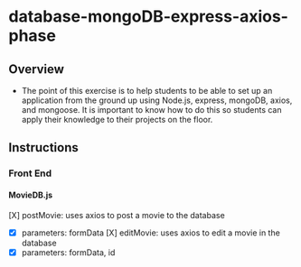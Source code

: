 # database-mongoDB-express-axios-phase
## Overview
- The point of this exercise is to help students to be able to set up an application from the ground up using Node.js, express, mongoDB, axios, and mongoose. It is important to know how to do this so students can apply their knowledge to their projects on the floor.

## Instructions
### Front End
#### MovieDB.js
[X] postMovie: uses axios to post a movie to the database
 -[X] parameters: formData
[X] editMovie: uses axios to edit a movie in the database
 -[X] parameters: formData, id